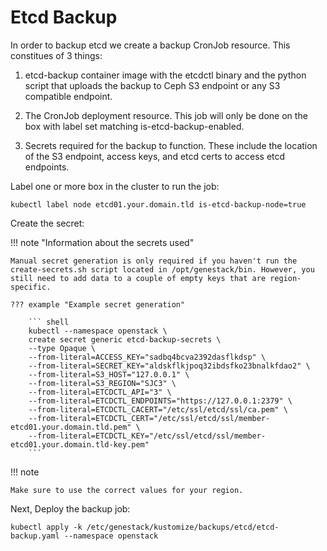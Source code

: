 # Etcd Backup

In order to backup etcd we create a backup CronJob resource. This constitues of 3 things:

1. etcd-backup container image with the etcdctl binary and the python script that uploads
the backup to Ceph S3 endpoint or any S3 compatible endpoint.

2. The CronJob deployment resource. This job will only be done on the box with label set
matching is-etcd-backup-enabled.

3. Secrets required for the backup to function. These include the location of the
S3 endpoint, access keys, and etcd certs to access etcd endpoints.

Label one or more box in the cluster to run the job:

```
kubectl label node etcd01.your.domain.tld is-etcd-backup-node=true
```

Create the secret:

!!! note "Information about the secrets used"

    Manual secret generation is only required if you haven't run the create-secrets.sh script located in /opt/genestack/bin. However, you still need to add data to a couple of empty keys that are region-specific.

    ??? example "Example secret generation"

        ``` shell
        kubectl --namespace openstack \
        create secret generic etcd-backup-secrets \
        --type Opaque \
        --from-literal=ACCESS_KEY="sadbq4bcva2392dasflkdsp" \
        --from-literal=SECRET_KEY="aldskflkjpoq32ibdsfko23bnalkfdao2" \
        --from-literal=S3_HOST="127.0.0.1" \
        --from-literal=S3_REGION="SJC3" \
        --from-literal=ETCDCTL_API="3" \
        --from-literal=ETCDCTL_ENDPOINTS="https://127.0.0.1:2379" \
        --from-literal=ETCDCTL_CACERT="/etc/ssl/etcd/ssl/ca.pem" \
        --from-literal=ETCDCTL_CERT="/etc/ssl/etcd/ssl/member-etcd01.your.domain.tld.pem" \
        --from-literal=ETCDCTL_KEY="/etc/ssl/etcd/ssl/member-etcd01.your.domain.tld-key.pem"
        ```

!!! note

    Make sure to use the correct values for your region.

Next, Deploy the backup job:

```
kubectl apply -k /etc/genestack/kustomize/backups/etcd/etcd-backup.yaml --namespace openstack
```
